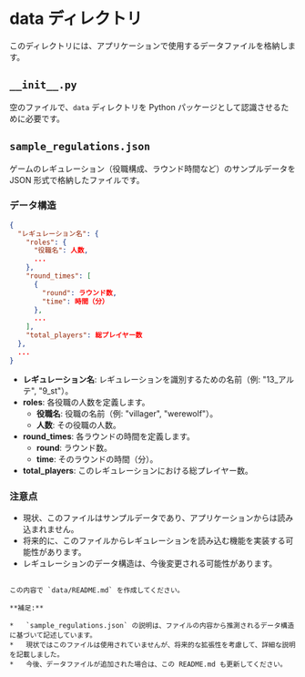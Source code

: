 # data ディレクトリ

このディレクトリには、アプリケーションで使用するデータファイルを格納します。

## `__init__.py`

空のファイルで、`data` ディレクトリを Python パッケージとして認識させるために必要です。

## `sample_regulations.json`

ゲームのレギュレーション（役職構成、ラウンド時間など）のサンプルデータを JSON 形式で格納したファイルです。

### データ構造

```json
{
  "レギュレーション名": {
    "roles": {
      "役職名": 人数,
      ...
    },
    "round_times": [
      {
        "round": ラウンド数,
        "time": 時間（分）
      },
      ...
    ],
    "total_players": 総プレイヤー数
  },
  ...
}
```

*   **レギュレーション名**: レギュレーションを識別するための名前（例: "13\_アルテ", "9\_st"）。
*   **roles**: 各役職の人数を定義します。
    *   **役職名**: 役職の名前（例: "villager", "werewolf"）。
    *   **人数**: その役職の人数。
*   **round\_times**: 各ラウンドの時間を定義します。
    *   **round**: ラウンド数。
    *   **time**: そのラウンドの時間（分）。
*   **total\_players**: このレギュレーションにおける総プレイヤー数。

### 注意点

*   現状、このファイルはサンプルデータであり、アプリケーションからは読み込まれません。
*   将来的に、このファイルからレギュレーションを読み込む機能を実装する可能性があります。
*   レギュレーションのデータ構造は、今後変更される可能性があります。

```

この内容で `data/README.md` を作成してください。

**補足:**

*   `sample_regulations.json` の説明は、ファイルの内容から推測されるデータ構造に基づいて記述しています。
*   現状ではこのファイルは使用されていませんが、将来的な拡張性を考慮して、詳細な説明を記載しました。
*   今後、データファイルが追加された場合は、この README.md も更新してください。